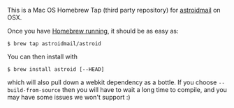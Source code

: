 This is a Mac OS Homebrew Tap (third party repository) for [astroidmail](http://astroidmail.github.io/) on OSX.

Once you have [Homebrew running](https://brew.sh/), it should be as easy as:
```
$ brew tap astroidmail/astroid
```

You can then install with
```
$ brew install astroid [--HEAD]
```
which will also pull down a webkit dependency as a bottle. If you choose `--build-from-source` then you will have to wait a long time to compile, and you may have some issues we won't support :)

